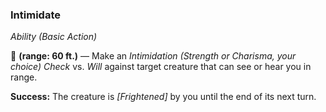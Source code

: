 ### Intimidate
*Ability (Basic Action)*  

🔷 **(range: 60 ft.)** — Make an *Intimidation (Strength or Charisma, your choice) Check* vs. *Will* against target creature that can see or hear you in range.

**Success:** The creature is *[Frightened]* by you until the end of its next turn.
